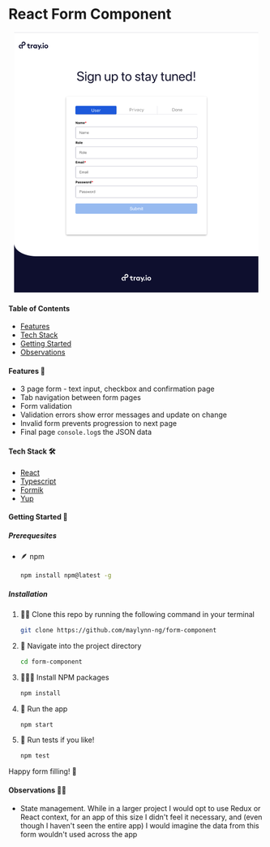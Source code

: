 # React Form Component

<p align="center">
  <img src="./readmeFiles/screenshot.png" alt="Screenshot" style="zoom:50%">
  </p>

#### Table of Contents

- [Features](#Features)
- [Tech Stack](#tech-stack)
- [Getting Started](#getting-started)
- [Observations](#observations)

#### Features 🦾

- 3 page form - text input, checkbox and confirmation page
- Tab navigation between form pages
- Form validation
- Validation errors show error messages and update on change
- Invalid form prevents progression to next page
- Final page `console.log`s the JSON data

#### Tech Stack 🛠

- [React](https://reactjs.org/)
- [Typescript](https://www.typescriptlang.org/)
- [Formik](https://www.npmjs.com/package/formik)
- [Yup](https://www.npmjs.com/package/yup)

#### Getting Started 🔌

##### Prerequesites

- 🪶 npm

  ```bash
  npm install npm@latest -g
  ```

##### Installation

1. 👯‍♀️ Clone this repo by running the following command in your terminal

   ```bash
   git clone https://github.com/maylynn-ng/form-component
   ```

2. 🔭 Navigate into the project directory

   ```bash
   cd form-component
   ```

3. 🏋🏻‍♀️ Install NPM packages

   ```bash
   npm install
   ```

4. :rocket: Run the app

   ```bash
   npm start
   ```

5. 🧪 Run tests if you like!

   ```bash
   npm test
   ```

Happy form filling! 🥳

#### Observations :male_detective:

- State management. While in a larger project I would opt to use Redux or React context, for an app of this size I didn't feel it necessary, and (even though I haven't seen the entire app) I would imagine the data from this form wouldn't used across the app
